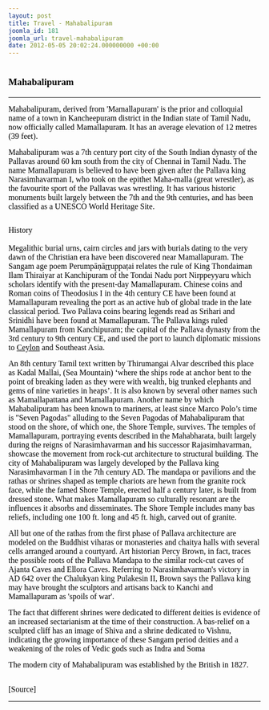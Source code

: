 ```yaml
---
layout: post
title: Travel - Mahabalipuram
joomla_id: 181
joomla_url: travel-mahabalipuram
date: 2012-05-05 20:02:24.000000000 +00:00
---
```

<h1 style="line-height: normal;"><strong><span style="font-size: 14pt; font-family: 'Verdana','sans-serif'; color: #000000;">Mahabalipuram</span></strong></h1>
<hr />
<p><span style="font-family: verdana,geneva; font-size: 12pt; color: #000000;">Mahabalipuram, derived from 'Mamallapuram' is the prior and colloquial name of a town in <span style="color: #000000; text-decoration: none;">Kancheepuram district</span> in the <span style="color: #000000; text-decoration: none;">Indian</span> <span style="color: #000000; text-decoration: none;">state</span> of <span style="color: #000000; text-decoration: none;">Tamil Nadu</span>, now officially called Mamallapuram. It has an average elevation of 12&nbsp;metres (39&nbsp;feet).</span></p>
<p><span style="font-family: verdana,geneva; font-size: 12pt; color: #000000;">Mahabalipuram was a 7th century port city of the <span style="color: #000000; text-decoration: none;">South Indian</span> dynasty of the <span style="color: #000000; text-decoration: none;">Pallavas</span> around 60&nbsp;km south from the city of <span style="color: #000000; text-decoration: none;">Chennai</span> in Tamil Nadu. The name Mamallapuram is believed to have been given after the Pallava king <span style="color: #000000; text-decoration: none;">Narasimhavarman I</span>, who took on the epithet Maha-malla (great wrestler), as the favourite sport of the Pallavas was wrestling. It has various historic monuments built largely between the 7th and the 9th centuries, and has been classified as a UNESCO <span style="color: #000000; text-decoration: none;">World Heritage Site</span>.</span></p>
<h2 style="line-height: normal;"><span style="font-family: verdana,geneva; font-size: 12pt; color: #000000;"><span class="mw-headline"><span style="font-weight: normal;">History</span></span><span style="font-weight: normal;"></span></span></h2>
<p><span style="font-family: verdana,geneva; font-size: 12pt; color: #000000;"><span style="color: #000000; text-decoration: none;">Megalithic</span> burial urns, cairn circles and jars with burials dating to the very dawn of the <span style="color: #000000; text-decoration: none;">Christian era</span> have been discovered near Mamallapuram. The Sangam age poem <span style="color: #000000;"><span style="color: windowtext; text-decoration: none;">Perumpā</span><span style="color: windowtext; text-decoration: none;">ṇ</span><span style="color: windowtext; text-decoration: none;">ā</span><span style="color: windowtext; text-decoration: none;">ṟṟ</span><span style="color: windowtext; text-decoration: none;">uppa</span><span style="color: windowtext; text-decoration: none;">ṭ</span><span style="color: windowtext; text-decoration: none;">ai</span></span> relates the rule of King Thondaiman Ilam Thiraiyar at <span style="color: #000000; text-decoration: none;">Kanchipuram</span> of the <span style="color: #000000; text-decoration: none;">Tondai Nadu</span> port Nirppeyyaru which scholars identify with the present-day Mamallapuram. Chinese coins and Roman coins of <span style="color: #000000; text-decoration: none;">Theodosius I</span> in the 4th century CE have been found at Mamallapuram revealing the port as an active hub of global trade in the late classical period. Two Pallava coins bearing legends read as Srihari and Srinidhi have been found at Mamallapuram. The Pallava kings ruled Mamallapuram from Kanchipuram; the capital of the Pallava dynasty from the 3rd century to 9th century CE, and used the port to launch diplomatic missions to <a href="http://en.wikipedia.org/wiki/Ceylon" title="Ceylon"><span style="color: #000000; text-decoration: none;">Ceylon</span></a> and Southeast Asia.</span></p>
<p><span style="font-family: verdana,geneva; font-size: 12pt; color: #000000;">An 8th century Tamil text written by <span style="color: #000000; text-decoration: none;">Thirumangai Alvar</span> described this place as Kadal Mallai, (Sea Mountain) ‘where the ships rode at anchor bent to the point of breaking laden as they were with wealth, big trunked elephants and gems of nine varieties in heaps’. It is also known by several other names such as Mamallapattana and Mamallapuram. Another name by which Mahabalipuram has been known to mariners, at least since <span style="color: #000000; text-decoration: none;">Marco Polo</span>’s time is "Seven Pagodas" alluding to the <span style="color: #000000; text-decoration: none;">Seven Pagodas of Mahabalipuram</span> that stood on the shore, of which one, the <span style="color: #000000; text-decoration: none;">Shore Temple</span>, survives. The temples of Mamallapuram, portraying events described in the <span style="color: #000000; text-decoration: none;">Mahabharata</span>, built largely during the reigns of <span style="color: #000000; text-decoration: none;">Narasimhavarman</span> and his successor Rajasimhavarman, showcase the movement from rock-cut architecture to structural building. The city of Mahabalipuram was largely developed by the Pallava king <span style="color: #000000; text-decoration: none;">Narasimhavarman I</span> in the 7th century AD. The <span style="color: #000000; text-decoration: none;">mandapa</span> or pavilions and the rathas or shrines shaped as temple <span style="color: #000000; text-decoration: none;">chariots</span> are hewn from the <span style="color: #000000; text-decoration: none;">granite</span> rock face, while the famed Shore Temple, erected half a century later, is built from dressed stone. What makes Mamallapuram so culturally resonant are the influences it absorbs and disseminates. The Shore Temple includes many bas reliefs, including one 100&nbsp;ft. long and 45&nbsp;ft. high, carved out of granite. </span></p>
<p><span style="font-family: verdana,geneva; font-size: 12pt; color: #000000;">All but one of the <span style="color: #000000; text-decoration: none;">rathas</span> from the first phase of <span style="color: #000000; text-decoration: none;">Pallava</span> architecture are modeled on the <span style="color: #000000; text-decoration: none;">Buddhist</span> viharas or <span style="color: #000000; text-decoration: none;">monasteries</span> and <span style="color: #000000; text-decoration: none;">chaitya</span> halls with several cells arranged around a courtyard. Art historian <span style="color: #000000; text-decoration: none;">Percy Brown</span>, in fact, traces the possible roots of the <span style="color: #000000; text-decoration: none;">Pallava</span> <span style="color: #000000; text-decoration: none;">Mandapa</span> to the similar rock-cut caves of <span style="color: #000000; text-decoration: none;">Ajanta Caves</span> and <span style="color: #000000; text-decoration: none;">Ellora Caves</span>. Referring to Narasimhavarman's victory in AD 642 over the Chalukyan king <span style="color: #000000; text-decoration: none;">Pulakesin II</span>, Brown says the <span style="color: #000000; text-decoration: none;">Pallava</span> king may have brought the sculptors and artisans back to <span style="color: #000000; text-decoration: none;">Kanchi</span> and <span style="color: #000000; text-decoration: none;">Mamallapuram</span> as 'spoils of war'. </span></p>
<p><span style="font-family: verdana,geneva; font-size: 12pt; color: #000000;">The fact that different shrines were dedicated to different deities is evidence of an increased sectarianism at the time of their construction. A bas-relief on a sculpted cliff has an image of Shiva and a shrine dedicated to Vishnu, indicating the growing importance of these <span style="color: #000000; text-decoration: none;">Sangam period</span> deities and a weakening of the roles of Vedic gods such as Indra and Soma </span></p>
<p><span style="font-family: 'Verdana','sans-serif'; font-size: 12pt; color: #000000;"><span style="font-family: verdana,geneva;">The modern city of Mahabalipuram was established by the British in 1827.</span> </span></p>
<p><br /><span style="font-family: trebuchet ms,geneva; font-size: 12pt; color: #808080;"><span style="color: #000000;">[Source]</span><br /></span></p>
<hr />
<p>&nbsp;</p>
<p>&nbsp;</p>
